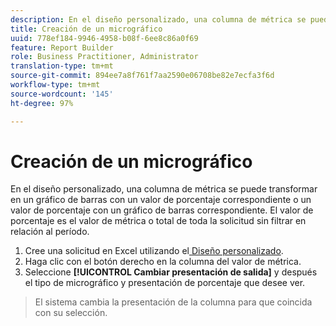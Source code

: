 ```yaml
---
description: En el diseño personalizado, una columna de métrica se puede transformar en un gráfico de barras con un valor de porcentaje correspondiente o un valor de porcentaje con un gráfico de barras correspondiente. El valor de porcentaje es el valor de métrica o total de toda la solicitud sin filtrar en relación al período.
title: Creación de un micrográfico
uuid: 778ef184-9946-4958-b08f-6ee8c86a0f69
feature: Report Builder
role: Business Practitioner, Administrator
translation-type: tm+mt
source-git-commit: 894ee7a8f761f7aa2590e06708be82e7ecfa3f6d
workflow-type: tm+mt
source-wordcount: '145'
ht-degree: 97%

---
```



# Creación de un micrográfico

En el diseño personalizado, una columna de métrica se puede transformar en un gráfico de barras con un valor de porcentaje correspondiente o un valor de porcentaje con un gráfico de barras correspondiente. El valor de porcentaje es el valor de métrica o total de toda la solicitud sin filtrar en relación al período.

1. Cree una solicitud en Excel utilizando el[ Diseño personalizado](/help/analyze/report-builder/layout/configure-the-custom-layout.md).
1. Haga clic con el botón derecho en la columna del valor de métrica.
1. Seleccione **[!UICONTROL Cambiar presentación de salida]** y después el tipo de micrográfico y presentación de porcentaje que desee ver.

>El sistema cambia la presentación de la columna para que coincida con su selección.

